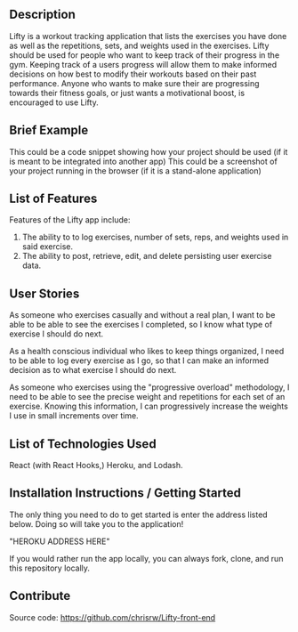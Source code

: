 ## Description

Lifty is a workout tracking application that lists the exercises you have done as well as the repetitions, sets, and weights used in the exercises. Lifty should be used for people who want to keep track of their progress in the gym. Keeping track of a users progress will allow them to make informed decisions on how best to modify their workouts based on their past performance. Anyone who wants to make sure their are progressing towards their fitness goals, or just wants a motivational boost, is encouraged to use Lifty. 

## Brief Example

This could be a code snippet showing how your project should be used (if it is meant to be integrated into another app)
This could be a screenshot of your project running in the browser (if it is a stand-alone application)

## List of Features 

Features of the Lifty app include: 
1) The ability to to log exercises, number of sets, reps, and weights used in said exercise. 
2) The ability to post, retrieve, edit, and delete persisting user exercise data.

## User Stories

As someone who exercises casually and without a real plan, I want to be able to be able to see the exercises I completed, so I know what type of exercise I should do next.

As a health conscious individual who likes to keep things organized, I need to be able to log every exercise as I go, so that I can make an informed decision as to what exercise I should do next.

As someone who exercises using the "progressive overload" methodology, I need to be able to see the precise weight and repetitions for each set of an exercise. Knowing this information, I can progressively increase the weights I use in small increments over time. 

## List of Technologies Used

React (with React Hooks,) Heroku, and Lodash.

## Installation Instructions / Getting Started

The only thing you need to do to get started is enter the address listed below. Doing so will take you to the application!

"HEROKU ADDRESS HERE"

If you would rather run the app locally, you can always fork, clone, and run this repository locally. 


## Contribute

Source code: https://github.com/chrisrw/Lifty-front-end
